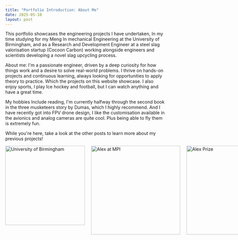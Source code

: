 ```yaml
---
title: "Portfolio Introduction: About Me"
date: 2025-05-10
layout: post
---
```

This portfolio showcases the engineering projects I have undertaken,
In my time studying for my Meng In mechanical Engineering at the University of Birmingham,
and as a Research and Development Engineer at a steel slag valorisation startup (Cocoon Carbon) 
working alongside engineers and scientists developing a novel slag upcycling process. 

About me:
I'm a passionate engineer, driven by a deep curiosity for how things work and a desire to solve real-world problems.
I thrive on hands-on projects and continuous learning, always looking for opportunities to apply theory to practice. 
Which the projects on this website showcase. 
I also enjoy sports, I play Ice hockey and football, but I can watch anything and have a great time.

My hobbies Include reading, I'm currently halfway through the second book in the three musketeers story by Dumas, which I highly recommend. 
And I have recently got into FPV drone design, I like the customisation available in the 
avionics and analog cameras are quite cool. Plus being able to fly them is extremely fun.

While you're here, take a look at the other posts to learn more about my previous projects!

<div style="display: flex; gap: 20px;">
  <img src="https://alexdawes-01.github.io/AlexDawes-Engineering_Portfolio/assets/images/UOB-logo.PNG" alt="University of Birmingham" width="250" />
  <img src="https://alexdawes-01.github.io/AlexDawes-Engineering_Portfolio/assets/images/Alex_MPI.PNG" alt="Alex at MPI" width="280" />
  <img src="https://alexdawes-01.github.io/AlexDawes-Engineering_Portfolio/assets/images/Alex-Prize.PNG" alt="Alex Prize" width="280" />
</div>

